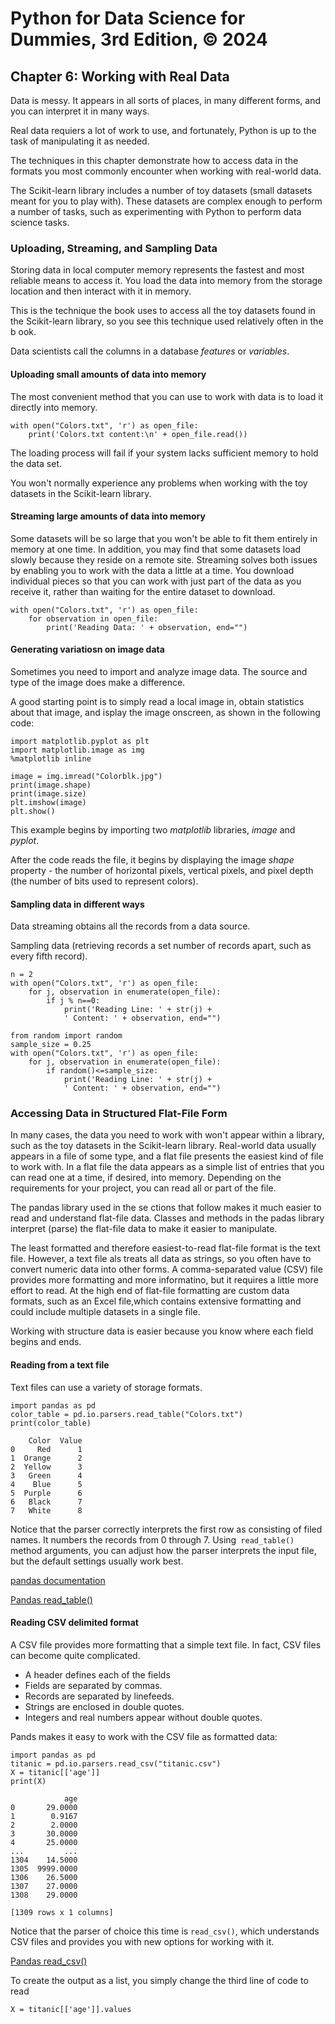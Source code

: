 # Python for Data Science for Dummies, 3rd Edition, © 2024

## Chapter 6: Working with Real Data

Data is messy. It appears in all sorts of places, in many different forms, and you can interpret it in many ways.

Real data requiers a lot of work to use, and fortunately, Python is up to the task of manipulating it as needed.

The techniques in this chapter demonstrate how to access data in the formats you most commonly encounter when working with real-world data.

The Scikit-learn library includes a number of toy datasets (small datasets meant for you to play with). These datasets are complex enough to perform a number of tasks, such as experimenting with Python to perform data science tasks.

### Uploading, Streaming, and Sampling Data

Storing data in local computer memory represents the fastest and most reliable means to access it.
You load the data into memory from the storage location and then interact with it in memory.

This is the technique the book uses to access all the toy datasets found in the Scikit-learn library, so you see this technique used relatively often in the b ook.

Data scientists  call the columns in a database _features_ or _variables_.

#### Uploading small amounts of data into memory

The most convenient method that you can use to work with data is to load it directly into memory.

```
with open("Colors.txt", 'r') as open_file:
    print('Colors.txt content:\n' + open_file.read())
```

The loading process will fail if your system lacks sufficient memory to hold the data set.

You won't normally experience any problems when working with the toy datasets in the Scikit-learn library.

#### Streaming large amounts of data into memory

Some datasets will be so large that you won't be able to fit them entirely in memory at one time. In addition, you may find that some datasets load slowly because they reside on a remote site. Streaming solves both issues by enabling you to work with the data a little at a time. You download individual pieces so that you can work with just part of the data as you receive it, rather than waiting for the entire dataset to download.

```
with open("Colors.txt", 'r') as open_file:
    for observation in open_file:
        print('Reading Data: ' + observation, end="")
```

#### Generating variatiosn on image data

Sometimes you need to import and analyze image data. The source and type of the image does make a difference.

A good starting point is to simply read a local image in, obtain statistics about that image, and isplay the image onscreen, as shown in the following code:

```
import matplotlib.pyplot as plt
import matplotlib.image as img
%matplotlib inline

image = img.imread("Colorblk.jpg")
print(image.shape)
print(image.size)
plt.imshow(image)
plt.show()
```

This example begins by importing two _matplotlib_ libraries, _image_ and _pyplot_.

After the code reads the file, it begins by displaying the image _shape_ property - the number of horizontal pixels, vertical pixels, and pixel depth (the number of bits used to represent colors).

#### Sampling data in different ways

Data streaming obtains all the records from a data source.

Sampling data (retrieving records a set number of records apart, such as every fifth record).

```
n = 2
with open("Colors.txt", 'r') as open_file:
    for j, observation in enumerate(open_file):
        if j % n==0:
            print('Reading Line: ' + str(j) +
            ' Content: ' + observation, end="")
```

```
from random import random
sample_size = 0.25
with open("Colors.txt", 'r') as open_file:
    for j, observation in enumerate(open_file):
        if random()<=sample_size:
            print('Reading Line: ' + str(j) +
            ' Content: ' + observation, end="")
```

### Accessing Data in Structured Flat-File Form

In many cases, the data you need to work with won't appear within a library, such as the toy datasets in the Scikit-learn library. Real-world data usually appears in a file of some type, and a flat file presents the easiest kind of file to work with. In a flat file the data appears as a simple list of entries that you can read one at a time, if desired, into memory. Depending on the requirements for your project, you can read all or part of the file.

The pandas library used in the se ctions that follow makes it much easier to read and understand flat-file data. Classes and methods in the padas library interpret (parse) the flat-file data to make it easier to manipulate.

The least formatted and therefore easiest-to-read flat-file format is the text file. However, a text file als treats all data as strings, so you often have to convert numeric data into other forms. A comma-separated value (CSV) file provides more formatting and more informatino, but it requires a little more effort to read. At the high end of flat-file formatting are custom data formats, such as an Excel file,which contains extensive formatting and could include multiple datasets in a single file.

Working with structure data is easier because you know where each field begins and ends.

#### Reading from a text file

Text files can use a variety of storage formats. 

```
import pandas as pd
color_table = pd.io.parsers.read_table("Colors.txt")
print(color_table)
```

```
    Color  Value
0     Red      1
1  Orange      2
2  Yellow      3
3   Green      4
4    Blue      5
5  Purple      6
6   Black      7
7   White      8
```

Notice that the parser correctly interprets the first row as consisting of filed names. It numbers the records from 0 through 7. Using` read_table()`  method arguments, you can adjust how the parser interprets the input file, but the default settings usually work best. 

[pandas documentation](https://pandas.pydata.org/docs/)

[Pandas read_table()](https://pandas.pydata.org/docs/reference/api/pandas.read_table.html)

#### Reading CSV delimited format

A CSV file provides more formatting that a simple text file. In fact, CSV files can become quite complicated. 

* A header defines each of the fields
* Fields are separated by commas.
* Records are separated by linefeeds.
* Strings are enclosed in double quotes.
* Integers and real numbers appear without double quotes.

Pands makes it easy to work with the CSV file as formatted data:

```
import pandas as pd
titanic = pd.io.parsers.read_csv("titanic.csv")
X = titanic[['age']]
print(X)
```

```
            age
0       29.0000
1        0.9167
2        2.0000
3       30.0000
4       25.0000
...         ...
1304    14.5000
1305  9999.0000
1306    26.5000
1307    27.0000
1308    29.0000

[1309 rows x 1 columns]
```

Notice that the parser of choice this time is `read_csv()`, which understands CSV files and provides you with new options for working with it. 

[Pandas read_csv()](https://pandas.pydata.org/docs/reference/api/pandas.read_csv.html)

To create the output as a list, you simply change the third line of code to read 

`X = titanic[['age']].values`